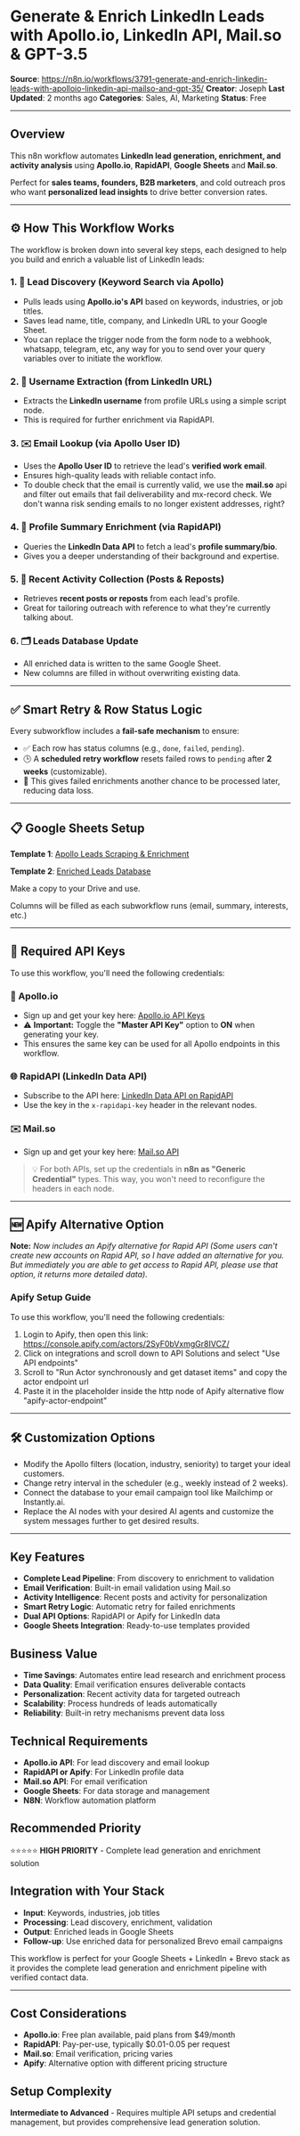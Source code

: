 # Generate & Enrich LinkedIn Leads with Apollo.io, LinkedIn API, Mail.so & GPT-3.5

**Source**: https://n8n.io/workflows/3791-generate-and-enrich-linkedin-leads-with-apolloio-linkedin-api-mailso-and-gpt-35/
**Creator**: Joseph
**Last Updated**: 2 months ago
**Categories**: Sales, AI, Marketing
**Status**: Free

---

## Overview

This n8n workflow automates **LinkedIn lead generation, enrichment, and activity analysis** using **Apollo.io**, **RapidAPI**, **Google Sheets** and **Mail.so**.

Perfect for **sales teams, founders, B2B marketers**, and cold outreach pros who want **personalized lead insights** to drive better conversion rates.

---

## ⚙️ How This Workflow Works

The workflow is broken down into several key steps, each designed to help you build and enrich a valuable list of LinkedIn leads:

### 1. 🔑 Lead Discovery (Keyword Search via Apollo)

* Pulls leads using **Apollo.io's API** based on keywords, industries, or job titles.
* Saves lead name, title, company, and LinkedIn URL to your Google Sheet.
* You can replace the trigger node from the form node to a webhook, whatsapp, telegram, etc, any way for you to send over your query variables over to initiate the workflow.

### 2. 🧠 Username Extraction (from LinkedIn URL)

* Extracts the **LinkedIn username** from profile URLs using a simple script node.
* This is required for further enrichment via RapidAPI.

### 3. ✉️ Email Lookup (via Apollo User ID)

* Uses the **Apollo User ID** to retrieve the lead's **verified work email**.
* Ensures high-quality leads with reliable contact info.
* To double check that the email is currently valid, we use the **mail.so** api and filter out emails that fail deliverability and mx-record check. We don't wanna risk sending emails to no longer existent addresses, right?

### 4. 🧾 Profile Summary Enrichment (via RapidAPI)

* Queries the **LinkedIn Data API** to fetch a lead's **profile summary/bio**.
* Gives you a deeper understanding of their background and expertise.

### 5. 📰 Recent Activity Collection (Posts & Reposts)

* Retrieves **recent posts or reposts** from each lead's profile.
* Great for tailoring outreach with reference to what they're currently talking about.

### 6. 🗂️ Leads Database Update

* All enriched data is written to the same Google Sheet.
* New columns are filled in without overwriting existing data.

---

## ✅ Smart Retry & Row Status Logic

Every subworkflow includes a **fail-safe mechanism** to ensure:

* ✅ Each row has status columns (e.g., `done`, `failed`, `pending`).
* 🕒 A **scheduled retry workflow** resets failed rows to `pending` after **2 weeks** (customizable).
* 💬 This gives failed enrichments another chance to be processed later, reducing data loss.

---

## 📋 Google Sheets Setup

**Template 1**: [Apollo Leads Scraping & Enrichment](https://docs.google.com/spreadsheets/d/1d99PlHkp9RPeSAtmATgQ4OC4Selcp8JSFLNuKx-n1EQ/edit?gid=0#gid=0)

**Template 2**: [Enriched Leads Database](https://docs.google.com/spreadsheets/d/1c5USULUPS-2_RdNf29cyDguuHH7A7JNwzFCjQQUJTvE/edit?gid=0#gid=0)

Make a copy to your Drive and use.

Columns will be filled as each subworkflow runs (email, summary, interests, etc.)

---

## 🔐 Required API Keys

To use this workflow, you'll need the following credentials:

### 🧩 Apollo.io

* Sign up and get your key here: [Apollo.io API Keys](https://developer.apollo.io/keys/)
* ⚠️ **Important:** Toggle the **"Master API Key"** option to **ON** when generating your key.
* This ensures the same key can be used for all Apollo endpoints in this workflow.

### 🌐 RapidAPI (LinkedIn Data API)

* Subscribe to the API here: [LinkedIn Data API on RapidAPI](https://rapidapi.com/rockapis-rockapis-default/api/linkedin-data-api)
* Use the key in the `x-rapidapi-key` header in the relevant nodes.

### ✉️ Mail.so

* Sign up and get your key here: [Mail.so API](https://mails.so/dashboard/api)

> 💡 For both APIs, set up the credentials in **n8n as "Generic Credential"** types.
> This way, you won't need to reconfigure the headers in each node.

---

## 🆕 Apify Alternative Option

**Note:** *Now includes an Apify alternative for Rapid API (Some users can't create new accounts on Rapid API, so I have added an alternative for you. But immediately you are able to get access to Rapid API, please use that option, it returns more detailed data).*

### Apify Setup Guide

To use this workflow, you'll need the following credentials:

1. Login to Apify, then open this link: https://console.apify.com/actors/2SyF0bVxmgGr8IVCZ/
2. Click on integrations and scroll down to API Solutions and select "Use API endpoints"
3. Scroll to "Run Actor synchronously and get dataset items" and copy the actor endpoint url
4. Paste it in the placeholder inside the http node of Apify alternative flow "apify-actor-endpoint"

---

## 🛠️ Customization Options

* Modify the Apollo filters (location, industry, seniority) to target your ideal customers.
* Change retry interval in the scheduler (e.g., weekly instead of 2 weeks).
* Connect the database to your email campaign tool like Mailchimp or Instantly.ai.
* Replace the AI nodes with your desired AI agents and customize the system messages further to get desired results.

---

## Key Features

- **Complete Lead Pipeline**: From discovery to enrichment to validation
- **Email Verification**: Built-in email validation using Mail.so
- **Activity Intelligence**: Recent posts and activity for personalization
- **Smart Retry Logic**: Automatic retry for failed enrichments
- **Dual API Options**: RapidAPI or Apify for LinkedIn data
- **Google Sheets Integration**: Ready-to-use templates provided

## Business Value

- **Time Savings**: Automates entire lead research and enrichment process
- **Data Quality**: Email verification ensures deliverable contacts
- **Personalization**: Recent activity data for targeted outreach
- **Scalability**: Process hundreds of leads automatically
- **Reliability**: Built-in retry mechanisms prevent data loss

## Technical Requirements

- **Apollo.io API**: For lead discovery and email lookup
- **RapidAPI or Apify**: For LinkedIn profile data
- **Mail.so API**: For email verification
- **Google Sheets**: For data storage and management
- **N8N**: Workflow automation platform

## Recommended Priority

⭐⭐⭐⭐⭐ **HIGH PRIORITY** - Complete lead generation and enrichment solution

## Integration with Your Stack

- **Input**: Keywords, industries, job titles
- **Processing**: Lead discovery, enrichment, validation
- **Output**: Enriched leads in Google Sheets
- **Follow-up**: Use enriched data for personalized Brevo email campaigns

This workflow is perfect for your Google Sheets + LinkedIn + Brevo stack as it provides the complete lead generation and enrichment pipeline with verified contact data.

---

## Cost Considerations

- **Apollo.io**: Free plan available, paid plans from $49/month
- **RapidAPI**: Pay-per-use, typically $0.01-0.05 per request
- **Mail.so**: Email verification, pricing varies
- **Apify**: Alternative option with different pricing structure

## Setup Complexity

**Intermediate to Advanced** - Requires multiple API setups and credential management, but provides comprehensive lead generation solution.
